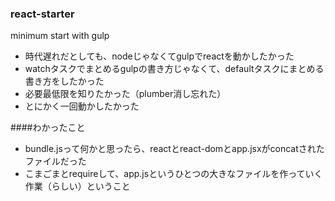 ### react-starter
minimum start with gulp

- 時代遅れだとしても、nodeじゃなくてgulpでreactを動かしたかった
- watchタスクでまとめるgulpの書き方じゃなくて、defaultタスクにまとめる書き方をしたかった
- 必要最低限を知りたかった（plumber消し忘れた）
- とにかく一回動かしたかった

####わかったこと

- bundle.jsって何かと思ったら、reactとreact-domとapp.jsxがconcatされたファイルだった
- こまごまとrequireして、app.jsというひとつの大きなファイルを作っていく作業（らしい）ということ

